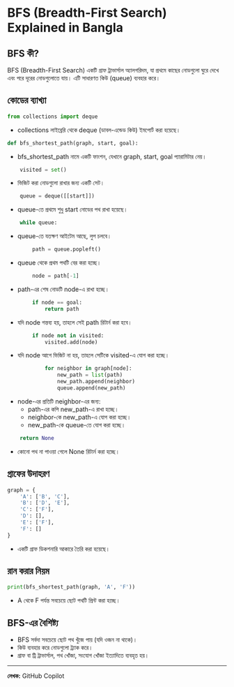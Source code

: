 # BFS (Breadth-First Search) Explained in Bangla

## BFS কী?
BFS (Breadth-First Search) একটি গ্রাফ ট্রাভার্সাল অ্যালগরিদম, যা প্রথমে কাছের নোডগুলো ঘুরে দেখে এবং পরে দূরের নোডগুলোতে যায়। এটি সাধারণত কিউ (queue) ব্যবহার করে।

## কোডের ব্যাখ্যা

```python
from collections import deque
```
- collections লাইব্রেরি থেকে deque (ডাবল-এন্ডেড কিউ) ইমপোর্ট করা হয়েছে।

```python
def bfs_shortest_path(graph, start, goal):
```
- bfs_shortest_path নামে একটি ফাংশন, যেখানে graph, start, goal প্যারামিটার নেয়।

```python
    visited = set()
```
- ভিজিট করা নোডগুলো রাখার জন্য একটি সেট।

```python
    queue = deque([[start]])
```
- queue-তে প্রথমে শুধু start নোডের পথ রাখা হয়েছে।

```python
    while queue:
```
- queue-তে যতক্ষণ আইটেম আছে, লুপ চলবে।

```python
        path = queue.popleft()
```
- queue থেকে প্রথম পথটি বের করা হচ্ছে।

```python
        node = path[-1]
```
- path-এর শেষ নোডটি node-এ রাখা হচ্ছে।

```python
        if node == goal:
            return path
```
- যদি node গন্তব্য হয়, তাহলে সেই path রিটার্ন করা হবে।

```python
        if node not in visited:
            visited.add(node)
```
- যদি node আগে ভিজিট না হয়, তাহলে সেটিকে visited-এ যোগ করা হচ্ছে।

```python
            for neighbor in graph[node]:
                new_path = list(path)
                new_path.append(neighbor)
                queue.append(new_path)
```
- node-এর প্রতিটি neighbor-এর জন্য:
    - path-এর কপি new_path-এ রাখা হচ্ছে।
    - neighbor-কে new_path-এ যোগ করা হচ্ছে।
    - new_path-কে queue-তে যোগ করা হচ্ছে।

```python
    return None
```
- কোনো পথ না পাওয়া গেলে None রিটার্ন করা হচ্ছে।

## গ্রাফের উদাহরণ

```python
graph = {
    'A': ['B', 'C'],
    'B': ['D', 'E'],
    'C': ['F'],
    'D': [],
    'E': ['F'],
    'F': []
}
```
- একটি গ্রাফ ডিকশনারি আকারে তৈরি করা হয়েছে।

## রান করার নিয়ম

```python
print(bfs_shortest_path(graph, 'A', 'F'))
```
- A থেকে F পর্যন্ত সবচেয়ে ছোট পথটি প্রিন্ট করা হচ্ছে।

## BFS-এর বৈশিষ্ট্য
- BFS সর্বদা সবচেয়ে ছোট পথ খুঁজে পায় (যদি ওজন না থাকে)।
- কিউ ব্যবহার করে নোডগুলো ট্র্যাক করে।
- গ্রাফ বা ট্রি ট্রাভার্সাল, পথ খোঁজা, সংযোগ খোঁজা ইত্যাদিতে ব্যবহৃত হয়।

---

**লেখক:** GitHub Copilot
